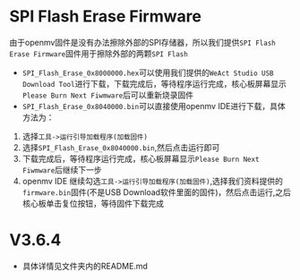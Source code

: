 # SPI Flash Erase Firmware
由于openmv固件是没有办法擦除外部的SPI存储器，所以我们提供`SPI Flash Erase Firmware`固件用于擦除外部的两颗`SPI Flash`
* `SPI_Flash_Erase_0x8000000.hex`可以使用我们提供的`WeAct Studio USB Download Tool`进行下载，下载完成后，等待程序运行完成，核心板屏幕显示`Please Burn Next Fiwmware`后可以重新烧录固件
* `SPI_Flash_Erase_0x8040000.bin`可以直接使用openmv IDE进行下载，具体方法为：
1. 选择`工具->运行引导加载程序(加载固件)`
2. 选择`SPI_Flash_Erase_0x8040000.bin`,然后点击运行即可
3. 下载完成后，等待程序运行完成，核心板屏幕显示`Please Burn Next Fiwmware`后继续下一步
4. openmv IDE 继续勾选`工具->运行引导加载程序(加载固件)`,选择我们资料提供的`firmware.bin`固件(不是USB Download软件里面的固件)，然后点击运行,之后核心板单击复位按钮，等待固件下载完成

# V3.6.4

* 具体详情见文件夹内的README.md
